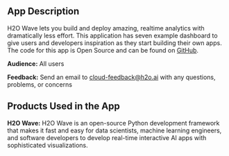 ## App Description

 H2O Wave lets you build and deploy amazing, realtime analytics with dramatically less effort. This application has seven example dashboard to give users and developers inspiration as they start building their own apps. The code for this app is Open Source and can be found on [GitHub](https://github.com/h2oai/wave/tree/main/py/demo).

 **Audience:** All users

 **Feedback:** Send an email to <cloud-feedback@h2o.ai> with any questions, problems, or concerns

## Products Used in the App

 **H2O Wave:** H2O Wave is an open-source Python development framework that makes it fast and easy for data scientists, machine learning engineers, and software developers to develop real-time interactive AI apps with sophisticated visualizations.
